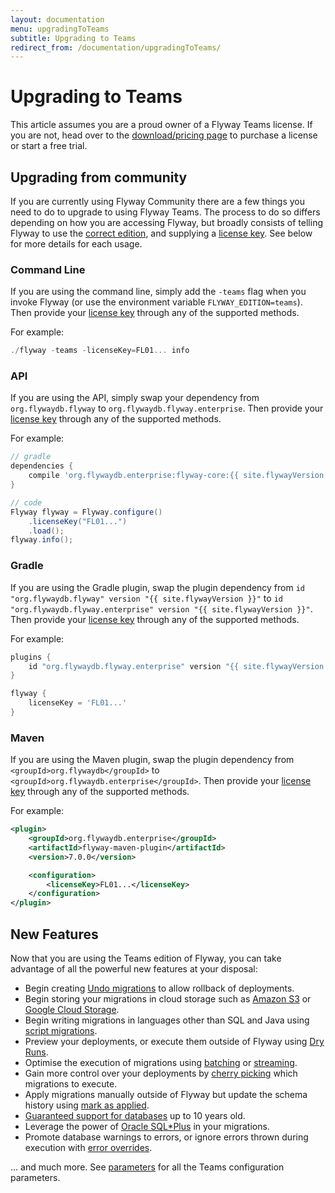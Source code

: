 ```yaml
---
layout: documentation
menu: upgradingToTeams
subtitle: Upgrading to Teams
redirect_from: /documentation/upgradingToTeams/
---
```


# Upgrading to Teams

This article assumes you are a proud owner of a Flyway Teams license. If you are not, head over to the [download/pricing page](/download) to purchase a license or start a free trial.

## Upgrading from community

If you are currently using Flyway Community there are a few things you need to do to upgrade to using Flyway Teams. The process to do so differs depending on how you are accessing Flyway, but broadly consists of telling Flyway to use the [correct edition](/documentation/configuration/parameters/edition), and supplying a [license key](/documentation/configuration/parameters/licenseKey). See below for more details for each usage.

### Command Line

If you are using the command line, simply add the `-teams` flag when you invoke Flyway (or use the environment variable `FLYWAY_EDITION=teams`). Then provide your [license key](/documentation/configuration/parameters/licenseKey) through any of the supported methods.

For example:
```powershell
./flyway -teams -licenseKey=FL01... info
```

### API

If you are using the API, simply swap your dependency from `org.flywaydb.flyway` to `org.flywaydb.flyway.enterprise`. Then provide your [license key](/documentation/configuration/parameters/licenseKey) through any of the supported methods.

For example:
```groovy
// gradle
dependencies {
    compile 'org.flywaydb.enterprise:flyway-core:{{ site.flywayVersion }}'
}

// code
Flyway flyway = Flyway.configure()
    .licenseKey("FL01...")
    .load();
flyway.info();
```

### Gradle

If you are using the Gradle plugin, swap the plugin dependency from `id "org.flywaydb.flyway" version "{{ site.flywayVersion }}"` to `id "org.flywaydb.flyway.enterprise" version "{{ site.flywayVersion }}"`. Then provide your [license key](/documentation/configuration/parameters/licenseKey) through any of the supported methods.

For example:
```groovy
plugins {
    id "org.flywaydb.flyway.enterprise" version "{{ site.flywayVersion }}"
}

flyway {
    licenseKey = 'FL01...'
}
```

### Maven

If you are using the Maven plugin, swap the plugin dependency from `<groupId>org.flywaydb</groupId>` to `<groupId>org.flywaydb.enterprise</groupId>`. Then provide your [license key](/documentation/configuration/parameters/licenseKey) through any of the supported methods.

For example:
```xml
<plugin>
    <groupId>org.flywaydb.enterprise</groupId>
    <artifactId>flyway-maven-plugin</artifactId>
    <version>7.0.0</version>

    <configuration>
        <licenseKey>FL01...</licenseKey>
    </configuration>
</plugin>
```

## New Features

Now that you are using the Teams edition of Flyway, you can take advantage of all the powerful new features at your disposal:

- Begin creating [Undo migrations](/documentation/concepts/migrations#undo-migrations) to allow rollback of deployments.
- Begin storing your migrations in cloud storage such as [Amazon S3](/documentation/configuration/parameters/locations#amazon-s3) or [Google Cloud Storage](/documentation/configuration/parameters/locations#google-cloud-storage).
- Begin writing migrations in languages other than SQL and Java using [script migrations](/documentation/concepts/migrations#script-migrations).
- Preview your deployments, or execute them outside of Flyway using [Dry Runs](/documentation/concepts/dryruns).
- Optimise the execution of migrations using [batching](/documentation/configuration/parameters/batch) or [streaming](/documentation/configuration/parameters/stream).
- Gain more control over your deployments by [cherry picking](/documentation/configuration/parameters/cherryPick) which migrations to execute.
- Apply migrations manually outside of Flyway but update the schema history using [mark as applied](/documentation/configuration/parameters/skipExecutingMigrations).
- [Guaranteed support for databases](/download/faq#how-long-are-database-releases-supported-in-each-edition-of-flyway) up to 10 years old.
- Leverage the power of [Oracle SQL*Plus](/documentation/database/oracle#sqlplus-commands) in your migrations.
- Promote database warnings to errors, or ignore errors thrown during execution with [error overrides](/documentation/concepts/erroroverrides).

... and much more. See [parameters](/documentation/configuration/parameters/) for all the Teams configuration parameters.